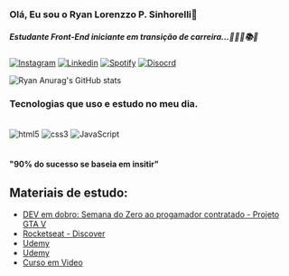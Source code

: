 ### Olá, Eu sou o Ryan Lorenzzo P. Sinhorelli👋
<h5> Estudante Front-End iniciante em transição de carreira...👨🏼‍💻📚🧠</h5> 

[![Instagram](https://img.shields.io/badge/Instagram-E4405F?style=for-the-badge&logo=instagram&logoColor=white)](https://www.instagram.com/sinhorelli_/)
[![Linkedin](https://img.shields.io/badge/LinkedIn-0077B5?style=for-the-badge&logo=linkedin&logoColor=white)](https://www.linkedin.com/in/ryan-lorenzzo-prates-sinhorelli-a61377222/)
[![Spotify](https://img.shields.io/badge/Spotify-1ED760?&style=for-the-badge&logo=spotify&logoColor=white)](https://open.spotify.com/user/12155555033?si=3f5f149f79bf48d4)
[![Disocrd](https://img.shields.io/badge/Discord-7289DA?style=for-the-badge&logo=discord&logoColor=white)](https://discord.com/users/956029018266804255)

![Ryan Anurag's GitHub stats](https://github-readme-stats.vercel.app/api?username=RyanSinhorell1&theme=chartreuse-dark)

### Tecnologias que uso e estudo no meu dia.


<div style="display: inline_block"><br/>
<img align="center" alt="html5" src="https://img.shields.io/badge/HTML5-E34F26?style=for-the-badge&logo=html5&logoColor=white" />
<img align="center" alt="css3" src="https://img.shields.io/badge/CSS3-1572B6?style=for-the-badge&logo=css3&logoColor=white" />
<img align="center" alt="JavaScript" src="https://img.shields.io/badge/JavaScript-F7DF1E?style=for-the-badge&logo=javascript&logoColor=black" /></div><br>

<h4>"90% do sucesso se baseia em insitir"</h4>

## Materiais de estudo:
- [DEV em dobro: Semana do Zero ao progamador contratado - Projeto GTA V](https://www.youtube.com/watch?v=Kip2oZkNC7w&list=PLoL9ay7NXpXTefs-SOMyN9_oWh5lYYqqY&pp=iAQB)<br/>
- [Rocketseat - Discover](https://www.rocketseat.com.br/discover)
- [Udemy](https://www.udemy.com/course/curso-algoritmos-logica-de-programacao/)
- [Udemy](https://www.udemy.com/course/curso-web-design-fundamentos-aprenda-html-css-e-javascript/)
- [Curso em Video](https://www.cursoemvideo.com/)

